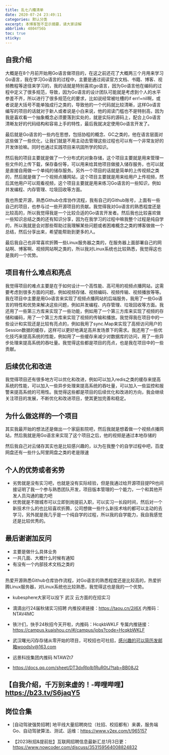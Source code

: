 ```yaml
---
title: 乱七八糟清单
date: 2020-07-24 23:49:11
categories: 默认分类
excerpt: 本博客暂不显示摘要，请大家谅解
abbrlink: 4804f56b
toc: true
sticky: 
---
```




## 自我介绍

大概是在8个月前开始用Go语言做项目的，在这之前还花了大概两三个月用来学习Go语言，我在学习Go语言的过程中，主要是通过阅读官方文档、书籍、博客、视频教程等途径来学习的，我的话就是特别喜欢go语言，因为Go语言他在编码的过程中定义了很多规范，导致，因为Go语言的设计团队可能就是考虑到个人的水平参差不齐，所以进行了很多规范化的要求，比如说经常被吐槽的if err!=nil啊，或者说是大括号不能单独成行之类的，导致他的一个代码就比较清晰，这样Go语言编写的项目的话就对于新人或者说是小白来说，他的阅读门槛也不是特别高，因为我是喜欢看一个抽象概念必须要落到实处的，就是实际的源码上，配合上Go语言清晰友好的代码结构和容易上手的特性，最后我就决定使用Go语言开发了。

最后就是Go语言的一些内在思想，包括协程的概念、GC之类的，他在语言层面对这些做了一些优化，让我们就是不用主动去管理这些过程也可以有一个非常友好的开发体验嘛。同时也通过实践项目来巩固所学的知识。

然后我的项目主要就是做了一个分布式的对象存储，这个项目主要就是用来管理一些文件的上传下载，保存备份等，可以用来给其他项目做接入储存服务，也可以就是直接自用做一个单纯的储存服务。另外一个项目的话就是简单的上传视频之类的，然后就是做了一个视频点播网站，这个项目主要就是用来给用户上传视频，然后其他用户可以观看视频，这个项目主要就是用来练习Go语言的一些知识，例如并发编程、内存管理、垃圾回收等方面。

我也热爱开源，熟悉Github仓库协作流程，我有自己的Github账号，上面有一些自己的项目，也参与过一些开源项目的贡献。我觉得我对Go语言的熟悉程度还是比较高的，所以我觉得我是一个比较合适的Go语言开发者。然后我也比较喜欢做一些知识总结之类的还有知识分享，因为在我学习的过程中嘛我整个过程是纯自学的，所以我就是会对那些帮助过我理解某些问题或者困难概念之类的博客做做一个总结，然后分享出来，希望能帮助到更多的人。

最后我自己也非常喜欢折腾一些Linux服务器之类的，在服务器上面部署自己的网站啊、博客啊、视频网站啊之类的，所以我对Linux系统也比较熟悉，我觉得这也是我的一个优势。


## 项目有什么难点和亮点

我觉得项目的难点主要是在于如何设计一个高性能、高可用的视频点播网站，这需要考虑到很多方面的问题，例如视频存储、视频编码、视频传输、视频播放等等。我在项目中主要是用Go语言来实现了视频点播网站的后端服务，我用了一些Go语言的特性和优势来解决这些问题，例如并发编程、内存管理、垃圾回收等方面。我还用了一些第三方库来实现了一些功能，例如用了一个第三方库来实现了视频的存储和编码，用了一个第三方库来实现了视频的传输和播放。我觉得我在项目中的一些设计和实现还是比较有亮点的，例如我用了sync.Map来实现了高频访问用户的Session数据的缓存，这样可以更好地满足高并发场景下的需求。我还用了一些优化技巧来提高系统的性能，例如用了一些缓存来减少对数据库的访问，用了一些异步处理来提高系统的吞吐量。我觉得这些都是项目的亮点，也是我在项目中的一些贡献。

## 后续优化和改进

我觉得项目还有很多地方可以优化和改进，例如可以加入redis之类的缓存来提高系统的性能，可以加入一些异步处理来提高系统的吞吐量，可以加入一些监控和报警来提高系统的可用性。我觉得这些都是项目的后续优化和改进的方向，我会继续关注项目的发展，不断优化和改进项目，使其更加完善和稳定。

## 为什么做这样的一个项目

其实我最开始的想法还是做出一个家庭影院吧，然后我就是想着做一个视频点播网站，然后我就是用Go语言来实现了这个项目之后，他的视频是通过本地存储的

然后我自己对云储存其实也是比较感兴趣的，以为在我整个的自学过程中吧，百度网盘还有一些什么阿里网盘之类的老是限速

## 个人的优势或者劣势


- 劣势就是没有实习吧，也就是没有实际经验，但是我通过给开源项目提PR也间接证明了我一个参与熟悉团队开发，项目版本管理的一个能力，一个和其他开发人员沟通的能力吧
- 优势就是不限城市可以立即到岗提前入职，可以实习一长段时间，然后对一个新技术什么的也比较喜欢折腾，公司想做一些什么新技术啥的都可以主动的去学习，另外就是我几乎是一个纯自学的过程，所以我的自学能力，我自我感觉还是比较优秀的。

## 最后谢谢加反问

- 主要是做什么具体业务
- 一共几面、大概什么时候有通知
- 有没有一个内部技术文档之类的
- 


热爱开源熟悉Github仓库协作流程，对Go语言的熟悉程度还是比较高的，热爱折腾Linux服务器，对Linux系统也比较熟悉，我觉得这也是我的一个优势。

- kubesphere大家可以投下 武汉 云方面的在招实习

- 滴滴出行24届秋储实习招聘
内推投递链接：https://taou.cn/2jl6X
内推码：NTAV4MC

- 铁汁们，快手24秋招今天开啦，内推码：HcqkbWKLF
专属内推链接：https://campus.kuaishou.cn/#/campus/jobs?code=HcqkbWKLF

- 武汉曙光闪存存储从零开始的项目，可校招也可社招，感兴趣的可以简历发邮箱woodslv@163.com

- 远景科技集团内推码 NTAWZt7

- https://docs.qq.com/sheet/DT3dxRlpIb1RuR0tJ?tab=BB08J2


## 【自我介绍，千万别来虚的！-哔哩哔哩】 https://b23.tv/S6jaqY5

## 岗位合集 

- [自动驾驶强势招聘] 地平线大量招聘岗位（社招、校招都有）来袭，服务端 Go、自动驾驶算法、测试、运维：https://www.v2ex.com/t/965157

- 【2023秋招&提前批】互联网招聘信息最新汇总1月3日更：https://www.nowcoder.com/discuss/353159564008824832